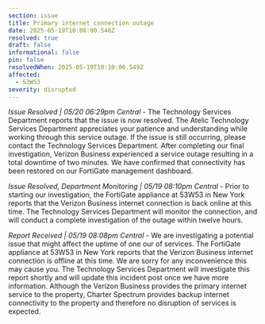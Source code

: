 ```yaml
---
section: issue
title: Primary internet connection outage
date: 2025-05-19T10:08:00.546Z
resolved: true
draft: false
informational: false
pin: false
resolvedWhen: 2025-05-19T10:10:00.549Z
affected:
  - 53W53
severity: disrupted
---
```

*Issue Resolved | 05/20 06:29pm Central* - The Technology Services Department reports that the issue is now resolved. The Atelic Technology Services Department appreciates your patience and understanding while working through this service outage. If the issue is still occurring, please contact the Technology Services Department. After completing our final investigation, Verizon Business experienced a service outage resulting in a total downtime of two minutes. We have confirmed that connectivity has been restored on our FortiGate management dashboard.

*Issue Resolved, Department Monitoring | 05/19 08:10pm Central* - Prior to starting our investigation, the FortiGate appliance at 53W53 in New York reports that the Verizon Business internet connection is back online at this time. The Technology Services Department will monitor the connection, and will conduct a complete investigation of the outage within twelve hours.

*Report Received | 05/19 08:08pm Central* - We are investigating a potential issue that might affect the uptime of one our of services. The FortiGate appliance at 53W53 in New York reports that the Verizon Business internet connection is offline at this time. We are sorry for any inconvenience this may cause you. The Technology Services Department will investigate this report shortly and will update this incident post once we have more information. Although the Verizon Business provides the primary internet service to the property, Charter Spectrum provides backup internet connectivity to the property and therefore no disruption of services is expected.